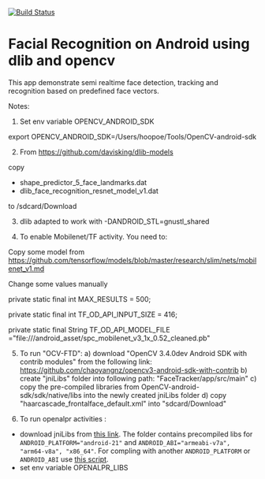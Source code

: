 [![Build Status](https://travis-ci.com/hoopoe/FR-android-dlib-opencv.svg?branch=master)](https://travis-ci.com/hoopoe/FR-android-dlib-opencv)

Facial Recognition on Android using dlib and opencv
============


This app demonstrate semi realtime face detection, tracking and recognition based on predefined face vectors.


Notes:
1. Set env variable OPENCV_ANDROID_SDK 

export OPENCV_ANDROID_SDK=/Users/hoopoe/Tools/OpenCV-android-sdk

2. From https://github.com/davisking/dlib-models

  copy 
  * shape_predictor_5_face_landmarks.dat
  * dlib_face_recognition_resnet_model_v1.dat
  
  to /sdcard/Download 

3. dlib adapted to work with -DANDROID_STL=gnustl_shared


4. To enable Mobilenet/TF activity. You need to:

  Copy some model from 
  https://github.com/tensorflow/models/blob/master/research/slim/nets/mobilenet_v1.md
  
  Change some values manually 

  private static final int MAX_RESULTS = 500;

  private static final int TF_OD_API_INPUT_SIZE = 416;

  private static final String TF_OD_API_MODEL_FILE ="file:///android_asset/spc_mobilenet_v3_1x_0.52_cleaned.pb" 

5. To run "OCV-FTD":
   a) download "OpenCV 3.4.0dev Android SDK with contrib modules" from the following link:
      https://github.com/chaoyangnz/opencv3-android-sdk-with-contrib
   b) create "jniLibs" folder into following path: "FaceTracker/app/src/main"
   c) copy the pre-compiled libraries from OpenCV-android-sdk/sdk/native/libs into the newly created jniLibs folder
   d) copy "haarcascade_frontalface_default.xml" into "sdcard/Download"
   
6. To run openalpr activities :
  * download jniLibs from [this link](https://drive.google.com/open?id=1cFe2ZsTcLpimlh39E-VFJZc3MHTouIIm). The folder contains precompiled libs for `ANDROID_PLATFORM="android-21"` and `ANDROID_ABI="armeabi-v7a", "arm64-v8a", "x86_64"`. For compling with another `ANDROID_PLATFORM` or `ANDROID_ABI` use [this script](https://gist.github.com/jav974/072425f14927e6ca2c7a4439d8ac5457).
  * set env variable OPENALPR_LIBS
